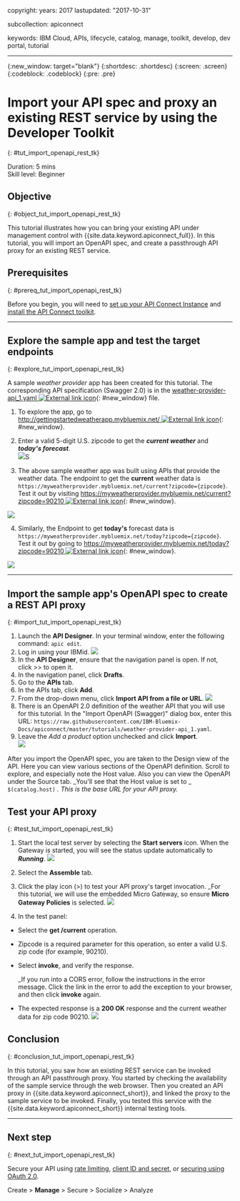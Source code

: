 
copyright:
  years: 2017
lastupdated: "2017-10-31"

subcollection: apiconnect

keywords: IBM Cloud, APIs, lifecycle, catalog, manage, toolkit, develop, dev portal, tutorial

---

{:new_window: target="blank"}
{:shortdesc: .shortdesc}
{:screen: .screen}
{:codeblock: .codeblock}
{:pre: .pre}

# Import your API spec and proxy an existing REST service by using the Developer Toolkit
{: #tut_import_openapi_rest_tk}

Duration: 5 mins  
Skill level: Beginner  


## Objective
{: #object_tut_import_openapi_rest_tk}

This tutorial illustrates how you can bring your existing API under management control with {{site.data.keyword.apiconnect_full}}. In this tutorial, you will import an OpenAPI spec, and create a passthrough API proxy for an existing REST service.

## Prerequisites
{: #prereq_tut_import_openapi_rest_tk}

Before you begin, you will need to [set up your API Connect Instance](tut_prereq_set_up_apic_instance.html) and [install the API Connect toolkit](tut_prereq_install_toolkit.html).

---


## Explore the sample app and test the target endpoints
{: #explore_tut_import_openapi_rest_tk}

A sample _weather provider_ app has been created for this tutorial. The corresponding API specification (Swagger 2.0) is in the [weather-provider-api_1.yaml ![External link icon](../../../icons/launch-glyph.svg "External link icon")](https://raw.githubusercontent.com/IBM-Bluemix-Docs/apiconnect/master/tutorials/weather-provider-api_1.yaml){: #new_window} file.

1. To explore the app, go to [http://gettingstartedweatherapp.mybluemix.net/ ![External link icon](../../../icons/launch-glyph.svg "External link icon")](http://gettingstartedweatherapp.mybluemix.net/){: #new_window}.  
2. Enter a valid 5-digit U.S. zipcode to get the _**current weather**_ and _**today's forecast**_.  
![](images/explore-weatherapp-1.png)S

3. The above sample weather app was built using APIs that provide the weather data. The endpoint to get the **current** weather data is `https://myweatherprovider.mybluemix.net/current?zipcode={zipcode}`. Test it out by visiting [https://myweatherprovider.mybluemix.net/current?zipcode=90210 ![External link icon](../../icons/launch-glyph.svg "External link icon")](https://myweatherprovider.mybluemix.net/current?zipcode=90210){: #new_window}.  

  ![](images/explore-weatherapp-2.png)

4. Similarly, the Endpoint to get **today's** forecast data is `https://myweatherprovider.mybluemix.net/today?zipcode={zipcode}`. Test it out by going to [https://myweatherprovider.mybluemix.net/today?zipcode=90210 ![External link icon](../../icons/launch-glyph.svg "External link icon")](https://myweatherprovider.mybluemix.net/today?zipcode=90210){: #new_window}.  

  ![](images/explore-weatherapp-3.png)



---

## Import the sample app's OpenAPI spec to create a REST API proxy
{: #import_tut_import_openapi_rest_tk}

1. Launch the **API Designer**. In your terminal window, enter the following command: `apic edit`.
2. Log in using your IBMid.
    ![](images/screenshot_apic-edit_login.png)
3. In the **API Designer**, ensure that the navigation panel is open. If not, click >> to open it.
4. In the navigation panel, click **Drafts**.
5. Go to the **APIs** tab.
6. In the APIs tab, click **Add**.
7. From the drop-down menu, click **Import API from a file or URL**.
   ![](images/toolkit-import-1.png)
8. There is an OpenAPI 2.0 definition of the weather API that you will use for this tutorial. In the "Import OpenAPI (Swagger)" dialog box, enter this URL:
`https://raw.githubusercontent.com/IBM-Bluemix-Docs/apiconnect/master/tutorials/weather-provider-api_1.yaml`.
9. Leave the _Add a product_ option unchecked and click **Import**.  
    ![](images/screenshot_import-url.png)  

After you import the OpenAPI spec, you are taken to the Design view of the API. Here you can view various sections of the OpenAPI definition. Scroll to explore, and especially note the Host value. Also you can view the OpenAPI under the Source tab. 
_You'll see that the Host value is set to _ `$(catalog.host)` _. This is the base URL for your API proxy._
 


## Test your API proxy
{: #test_tut_import_openapi_rest_tk}

1. Start the local test server by selecting the **Start servers** icon. When the Gateway is started, you will see the status update automatically to _**Running**_.
    ![](images/screenshot_start-server-1.png)

2. Select the **Assemble** tab.

3. Click the play icon (>) to test your API proxy's target invocation.
   _For this tutorial, we will use the embedded Micro Gateway, so ensure **Micro Gateway Policies** is selected.
    ![](images/screenshot_test-0.png)

4. In the test panel:
  - Select the **get /current** operation.  
  - Zipcode is a required parameter for this operation, so enter a valid U.S. zip code (for example, 90210).  
  - Select **invoke**, and verify the response.

    _If you run into a CORS error, follow the instructions in the error message. Click the link in the error to add the exception to your browser, and then click **invoke** again.
  
  - The expected response is a **200 OK** response and the current weather data for zip code 90210.
    ![](images/screenshot_test-1.png)    


## Conclusion
{: #conclusion_tut_import_openapi_rest_tk}

In this tutorial, you saw how an existing REST service can be invoked through an API passthrough proxy. You started by checking the availability of the sample service through the web browser. Then you created an API proxy in {{site.data.keyword.apiconnect_short}}, and linked the proxy to the sample service to be invoked. Finally, you tested this service with the {{site.data.keyword.apiconnect_short}} internal testing tools.

---

## Next step
{: #next_tut_import_openapi_rest_tk}

Secure your API using [rate limiting](/docs/services/apiconnect/tutorials?topic=tut_rate_limit), [client ID and secret](/docs/services/apiconnect/tutorials?topic=tut_secure_landing), or [securing using OAuth 2.0](/docs/services/apiconnect/tutorials?topic=tut_secure_oauth_2).

Create > **Manage** > Secure > Socialize > Analyze
